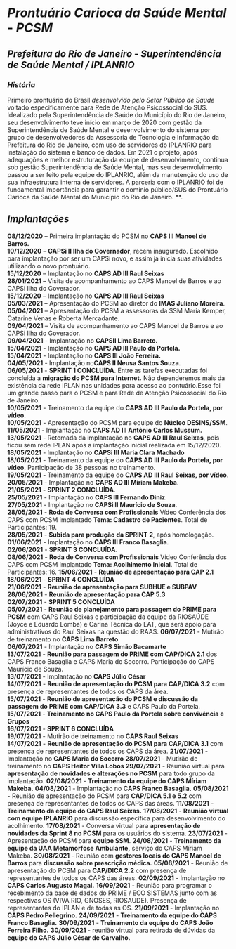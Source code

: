 # _Prontuário Carioca da Saúde Mental_ - _PCSM_
## _Prefeitura do Rio de Janeiro_ - _Superintendência de Saúde Mental / IPLANRIO_

### _História_
Primeiro prontuário do Brasil *desenvolvido pelo Setor Público de Saúde* voltado especificamente para Rede de Atenção Psicossocial do SUS.
Idealizado pela Superintendência de Saúde do Município do Rio de Janeiro, seu desenvolvimento teve início em março de 2020 com gestão da Superintendência de Saúde Mental e desenvolvimento do sistema por grupo de desenvolvedores da Assessoria de Tecnologia e Informação da Prefeitura do Rio de Janeiro, com uso de servidores do IPLANRIO para instalação do sistema e banco de dados.
Em 2021 o projeto, após adequações e melhor estruturação da equipe de desenvolvimento, continua sob gestão Superintendência de Saúde Mental, mas seu desenvolvimento passou a ser feito pela equipe do IPLANRIO, além da manutenção do uso de sua infraestrutura interna de servidores. A parceria com o IPLANRIO foi de fundamental importância para garantir o domínio público/SUS do Prontuário Carioca da Saúde Mental do Município do Rio de Janeiro.
**.

## _Implantações_

**08/12/2020** – Primeira implantação do PCSM no **CAPS III Manoel de Barros.**  
**10/12/2020** – **CAPSi II Ilha do Governador**, recém inaugurado. Escolhido para implantação por ser um CAPSi novo, e assim já inicia suas atividades utilizando o novo prontuário.   
**15/12/2020** – Implantação no **CAPS AD III Raul Seixas**  
**28/01/2021** – Visita de acompanhamento ao CAPS Manoel de Barros e ao CAPSi Ilha do Goverador.  
**15/12/2020** – Implantação no **CAPS AD III Raul Seixas**   
**05/03/2021** – Apresentação do PCSM ao diretor do **IMAS Juliano Moreira**.  
**05/04/2021** – Apresentação do PCSM a assessoras da SSM Maria Kemper, Catarine Venas e Roberta Mercadante.  
**09/04/2021** – Visita de acompanhamento ao CAPS Manoel de Barros e ao CAPSi Ilha do Goverador.  
**09/04/2021** - Implantação no **CAPSII Lima Barreto.**  
**15/04/2021** - Implantação no **CAPS AD III Paulo da Portela.**  
**15/04/2021** - Implantação no **CAPS III João Ferreira.**  
**04/05/2021** - Implantação no**CAPS II Neusa Santos Souza**.  
**06/05/2021** - **SPRINT 1 CONCLUÍDA**. Entre as tarefas executadas foi concluída a **migração do PCSM para Internet.** Não dependeremos mais da existência da rede IPLAN nas unidades para acesso ao pontuário.Esse foi um grande passo para o PCSM e para Rede de Atenção Psicossocial do Rio de Janeiro.  
**10/05/2021** - Treinamento da equipe do **CAPS AD III Paulo da Portela, por vídeo**.  
**10/05/2021** - Apresentação do PCSM para equipe do **Núcleo DESINS/SSM**.  
**11/05/2021** - Implantação no **CAPS AD III Antônio Carlos Mussum.**  
**13/05/2021** - Retomada da implantação no **CAPS AD III Raul Seixas**, pois ficou sem rede IPLAN após a implantação inicial realizada em 15/12/2020.  
**18/05/2021** - Implantação no **CAPSi III Maria Clara Machado**  
**18/05/2021** - Treinamento da equipe do **CAPS AD III Paulo da Portela, por vídeo**. Participação de 38 pessoas no treinamento.  
**19/05/2021** - Treinamento da equipe do **CAPS AD III Raul Seixas, por vídeo**.  
**20/05/2021** - Implantação no **CAPS AD III Míriam Makeba**.  
**21/05/2021** - **SPRINT 2 CONCLUÍDA**.  
**25/05/2021** - Implantação no **CAPS III Fernando Diniz**.  
**27/05/2021** - Implantação no **CAPSi II Maurício de Souza**.  
**28/05/2021** - **Roda de Conversa com Profissionais** Vídeo Conferência dos CAPS com PCSM implantado  **Tema: Cadastro de Pacientes**. Total de Participantes: 19.  
**28/05/2021** - **Subida para produção da SPRINT 2**, após homologação.  
**01/06/2021** - Implantação no **CAPS III Franco Basaglia**.  
**02/06/2021** - **SPRINT 3 CONCLUÍDA**.  
**08/06/2021** - **Roda de Conversa com Profissionais** Vídeo Conferência dos CAPS com PCSM implantado  **Tema: Acolhimento Inicial**. Total de Participantes: 16.
**15/06/2021** - **Reunião de apresentação para CAP 2.1**    
**18/06/2021** - **SPRINT 4 CONCLUÍDA**    
**21/06/2021** - **Reunião de apresentação para SUBHUE e SUBPAV** 
**28/06/2021** - **Reunião de apresentação para CAP 5.3**    
**02/07/2021** - **SPRINT 5 CONCLUÍDA**    
**05/07/2021** - **Reunião de planejamento para passagem do PRIME para PCSM** com CAPS Raul Seixas e participação da equipe da RIOSAÚDE (Joyce e Eduardo Lomba) e Carina Técnica do EAT, que será apoio para administrativos do Raul Seixas na questão do RAAS.
**06/07/2021** - Mutirão de treinamento no **CAPS Lima Barreto**   
**06/07/2021** - Implantação no **CAPS Simão Bacamarte**    
**13/07/2021** - **Reunião para passagem do PRIME com CAP/DICA 2.1** dos CAPS Franco Basaglia e CAPS Maria do Socorro. Participação do CAPS Maurício de Souza.  
**13/07/2021** - Implantação no **CAPS Júlio César**    
**14/07/2021** - **Reunião de apresentação do PCSM para CAP/DICA 3.2** com presença de representantes de todos os CAPS da área.  
**15/07/2021** - **Reunião de apresentação do PCSM e discussão da passagem do PRIME com CAP/DICA 3.3** e CAPS Paulo da Portela.  
**15/07/2021** - **Treinamento no CAPS Paulo da Portela sobre convivência e Grupos**  
**16/07/2021** - **SPRINT 6 CONCLUÍDA**    
**19/07/2021** - Mutirão de treinamento no **CAPS Raul Seixas**  
**14/07/2021** - **Reunião de apresentação do PCSM para CAP/DICA 3.1** com presença de representantes de todos os CAPS da área.
**21/07/2021** - Implantação no **CAPS Maria do Socorro** 
**28/07/2021** - Mutirão de treinamento no **CAPS Heitor Villa Lobos**
**29/07/2021** - Reunião virtual para **apresentação de novidades e alterações no PCSM** para todo grupo da implantação.
**02/08/2021** - **Treinamento da equipe do  CAPS Míriam Makeba.**
**04/08/2021** - Implantação no **CAPS Franco Basaglia.**
**05/08/2021** - Reunião de apresentação do PCSM para **CAP/DICA 5.1 e 5.2** com presença de representantes de todos os CAPS das áreas.
**11/08/2021** - **Treinamento da equipe do  CAPS Raul Seixas.**
**17/08/2021** - **Reunião virtual com equipe IPLANRIO** para discussão específica para desenvolvimento do acolhimento.
**17/08/2021** - Conversa virtual para **apresentação de novidades da Sprint 8 no PCSM** para os usuários do sistema.
**23/07/2021** - Apresentação do PCSM para **equipe SSM**.
**24/08/2021** - **Treinamento da equipe da UAA Metamorfose Ambulante,** serviço do CAPS Míriam Makeba.
**30/08/2021** - Reunião com **gestores locais do CAPS Manoel de Barros** para **discussão sobre prescrição médica.**
**05/08/2021** - Reunião de apresentação do PCSM para **CAP/DICA 2.2** com presença de representantes de todos os CAPS das áreas.
**02/09/2021** - Implantação no **CAPS Carlos Augusto Magal.**
**16/09/2021** - Reunião para programar o recebimento da base de dados do PRIME / ECO SISTEMAS junto com as respectivas OS (VIVA RIO, GNOSES, RIOSAUDE). Presença de representantes do IPLAN e de todas as OS. 
**21/09/2021** - Implantação no **CAPS Pedro Pellegrino.**
**24/09/2021** - **Treinamento da equipe do  CAPS Franco Basaglia.**
**30/09/2021** - **Treinamento da equipe do  CAPS João Ferreira Filho.**
**30/09/2021** - reunião virtual para retirada de dúvidas da **equipe do  CAPS Júlio César de Carvalho.**


